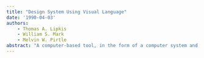 ```yaml
---
title: "Design System Using Visual Language"
date: '1990-04-03'
authors: 
    - Thomas A. Lipkis
    - William S. Mark
    - Melvin W. Pirtle
abstract: "A computer-based tool, in the form of a computer system and method, for designing, constructing and interacting with any system containing or comprising concurrent asynchronous processes, such as a factory operation. In the system according to the invention a variety of development and execution tools are supported. The invention features a highly visual user presentation of a control system, including structure, specification, and operation, offering a user an interactive capability for rapid design, modification, and exploration of the operating characteristics of a control system comprising asynchronous processes. The invention captures a representation of the system (RS) that is equivalent to the actual system (AS)--rather than a simulation of the actual system. This allows the invention to perform tests and modification on RS instead of AS, yet get accurate results. RS and AS are equivalent because AS is generated directly from RS by an automated process. Effectively, pressing a button in the RS environment can 'create' the AS version or any selected portion of it, by 'downloading' a translation of the RS version that can be executed by a programmable processor in the AS environment. Information can flow both ways between AS and RS. That AS and RS can interact is important. This allows RS to 'take on' the 'state' of AS whenever desired, through an 'uploading' procedure, thereby reflecting accurately the condition of AS at a specific point in time."
---
```


